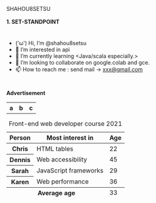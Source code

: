 SHAHOU8SETSU <br>
<br>
<b>1. SET-STANDPOINT</b>
#
- ('ω') Hi, I’m @shahou8setsu
- 👀 I’m interested in api
- 🌱 I’m currently learning &lt;Java/scala especially.&gt;
- 💞️ I’m looking to collaborate on google.colab and gce.
- 📫 How to reach me : send mail -> xxx@gmail.com
#

<!---
shahou8setsu/shahou8setsu is a ✨ special ✨ repository because its `README.md` (this file) appears on your GitHub profile.
You can click the Preview link to take a look at your changes.
--->

#
<b>Advertisement</b>
<table>
    <th>a</th><th>b</th><th>c</th>
    
</table>
<table>
  <caption>
    Front-end web developer course 2021
  </caption>
  <thead>
    <tr>
      <th scope="col">Person</th>
      <th scope="col">Most interest in</th>
      <th scope="col">Age</th>
    </tr>
  </thead>
  <tbody>
    <tr>
      <th scope="row">Chris</th>
      <td>HTML tables</td>
      <td>22</td>
    </tr>
    <tr>
      <th scope="row">Dennis</th>
      <td>Web accessibility</td>
      <td>45</td>
    </tr>
    <tr>
      <th scope="row">Sarah</th>
      <td>JavaScript frameworks</td>
      <td>29</td>
    </tr>
    <tr>
      <th scope="row">Karen</th>
      <td>Web performance</td>
      <td>36</td>
    </tr>
  </tbody>
  <tfoot>
    <tr>
      <th scope="row" colspan="2">Average age</th>
      <td>33</td>
    </tr>
  </tfoot>
</table>
